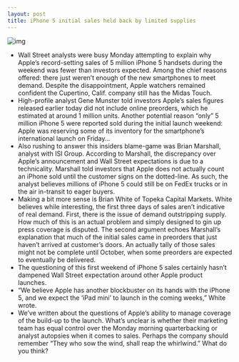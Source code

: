 ```yaml
---
layout: post
title: iPhone 5 initial sales held back by limited supplies
---
```

![img](http://media.idownloadblog.com/wp-content/uploads/2012/09/iPhone-5-launch-madness.jpg)
* Wall Street analysts were busy Monday attempting to explain why Apple’s record-setting sales of 5 million iPhone 5 handsets during the weekend was fewer than investors expected. Among the chief reasons offered: there just weren’t enough of the new smartphones to meet demand. Despite the disappointment, Apple watchers remained confident the Cupertino, Calif. company still has the Midas Touch.
* High-profile analyst Gene Munster told investors Apple’s sales figures released earlier today did not include online preorders, which he estimated at around 1 million units. Another potential reason “only” 5 million iPhone 5 were reported sold during the initial launch weekend: Apple was reserving some of its inventory for the smartphone’s international launch on Friday…
* Also rushing to answer this insiders blame-game was Brian Marshall, analyst with ISI Group. According to Marshall, the discrepancy over Apple’s announcement and Wall Street expectations is due to a technicality. Marshall told investors that Apple does not actually count an iPhone sold until the customer signs on the dotted-line. As such, the analyst believes millions of iPhone 5 could still be on FedEx trucks or in the air in-transit to eager buyers.
* Making a bit more sense is Brian White of Topeka Capital Markets. White believes while interesting, the first three days of sales aren’t indicative of real demand. First, there is the issue of demand outstripping supply. How much of this is an actual problem and simply designed to gin up press coverage is disputed. The second argument echoes Marshall’s explanation that much of the initial sales came in preorders that just haven’t arrived at customer’s doors. An actually tally of those sales might not be complete until October, when some preorders are expected to eventually be delivered.
* The questioning of this first weekend of iPhone 5 sales certainly hasn’t dampened Wall Street expectation around other Apple product launches.
* “We believe Apple has another blockbuster on its hands with the iPhone 5, and we expect the ‘iPad mini’ to launch in the coming weeks,” White wrote.
* We’ve written about the questions of Apple’s ability to manage coverage of the build-up to the launch. What’s unclear is whether their marketing team has equal control over the Monday morning quarterbacking or analyst autopsies when it comes to sales. Perhaps the company should remember “They who sow the wind, shall reap the whirlwind.” What do you think?

